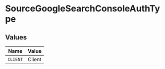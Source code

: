 # SourceGoogleSearchConsoleAuthType


## Values

| Name     | Value    |
| -------- | -------- |
| `CLIENT` | Client   |